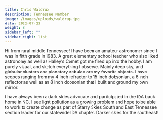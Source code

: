 ```yaml
---
title: Chris Waldrup
description: Tennessee Member
image: /images/uploads/waldrup.jpg
date: 2022-07-23
weight: 8
sidebar_left: ""
sidebar_right: list
---
```

Hi from rural middle Tennessee! I have been an amateur astronomer since I was in fifth grade in 1983. A great elementary school teacher who also liked astronomy as well as Halley’s Comet got me fired up into the hobby. I am purely visual, and sketch everything I observe. Mainly deep sky, and globular clusters and planetary nebulae are my favorite objects. I have scopes ranging from my 4 inch refractor to 15 inch dobsonian, a 6 inch reflector as well as an 8 inch dobsonian that I built and ground my own mirror.

I have always been a dark skies advocate and participated in the IDA back home in NC. I see light pollution as a growing problem and hope to be able to work to create change as part of Starry Skies South and East Tennessee section leader for our statewide IDA chapter. Darker skies for the southeast!